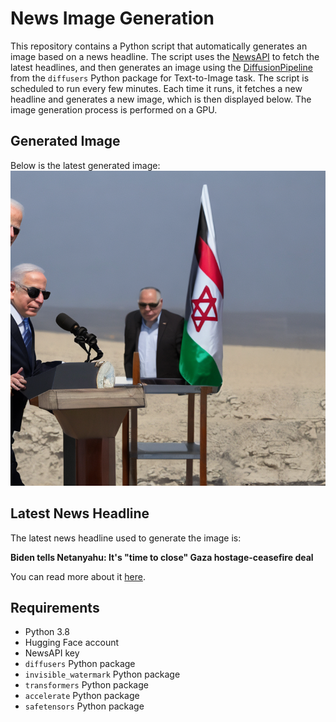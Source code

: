 # News Image Generation
This repository contains a Python script that automatically generates an image based on a news headline. The script uses the [NewsAPI](https://newsapi.org/) to fetch the latest headlines, and then generates an image using the [DiffusionPipeline](https://github.com/huggingface/diffusers) from the `diffusers` Python package for Text-to-Image task.
The script is scheduled to run every few minutes. Each time it runs, it fetches a new headline and generates a new image, which is then displayed below. The image generation process is performed on a GPU.

## Generated Image
Below is the latest generated image:
![Generated Image](image.png)

## Latest News Headline
The latest news headline used to generate the image is:

**Biden tells Netanyahu: It's "time to close" Gaza hostage-ceasefire deal**

You can read more about it [here](https://news.google.com/rss/articles/CBMiUWh0dHBzOi8vd3d3LmF4aW9zLmNvbS8yMDI0LzA3LzA0L2JpZGVuLW5ldGFueWFodS1nYXphLWNlYXNlZmlyZS1ob3N0YWdlLWRlYWwtY2FsbNIBAA?oc=5).

## Requirements
- Python 3.8
- Hugging Face account
- NewsAPI key
- `diffusers` Python package
- `invisible_watermark` Python package
- `transformers` Python package
- `accelerate` Python package
- `safetensors` Python package
